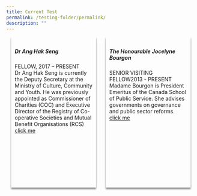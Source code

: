 ```yaml
---
title: Current Test
permalink: /testing-folder/permalink/
description: ""
---
```

<style>
.div-container {
	display: flex;
	flex-wrap: wrap;
	align-items: stretch;
	}

	.card {
	width: 45%;
	height: 400px;
	padding: 10px;
	margin: auto;
	box-shadow: 0px 4px 4px 0px grey;
	box-sizing: border-box;
	
	}

</style>

<div class="div-container">
	<div class="card">
		<div><img src=""></div>
		<div><h5>Dr Ang Hak Seng</h5></div>
		<div>FELLOW, 2017 – PRESENT</div>
		<div>Dr Ang Hak Seng is currently the Deputy Secretary at the Ministry of Culture, Community and Youth. He was previously appointed as Commissioner of Charities (COC) and Executive Director of the Registry of Co-operative Societies and Mutual Benefit Organisations (RCS)</div>
		<div><a href="">click me</a></div>
	
	
	
	
	
 </div>
	

<div class="card">
		<div><img src=""></div>
		<div><h5>The Honourable Jocelyne Bourgon</h5></div>
		<div>SENIOR VISITING FELLOW2013 - PRESENT</div>
		<div>Madame Bourgon is President Emeritus of the Canada School of Public Service. She advises governments on governance and public sector reforms.</div>
		<div><a href="#">click me</a></div>
</div>



</div>